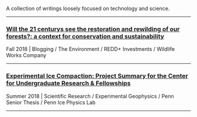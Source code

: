
A collection of writings loosely focused on technology and science. 

---

 ### [Will the 21 centurys see the restoration and rewilding of our forests?: a context for conservation and sustainability](daniel-furman.github.io/psr_redd_blog.pdf) <br>
Fall 2018 | Blogging / The Environment / REDD+ Investments / Wildlife Works Company

---

 ### [Experimental Ice Compaction: Project Summary for the Center for Undergraduate Research & Fellowships](https://www.curf.upenn.edu/project/furman-daniel-experimental-ice-compaction) <br>
Summer 2018 | Scientific Research / Experimental Geophysics / Penn Senior Thesis / Penn Ice Physics Lab

---



